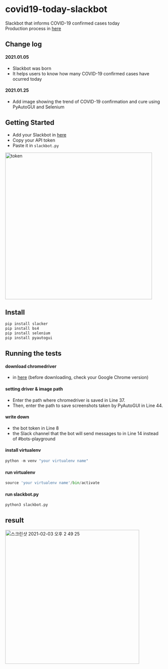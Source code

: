 # covid19-today-slackbot

Slackbot that informs COVID-19 confirmed cases today<br>
Production process in [here](https://steadily-worked.tistory.com/category/Slackbot)

## Change log

#### 2021.01.05
- Slackbot was born
- It helps users to know how many COVID-19 confirmed cases have ocurred today

#### 2021.01.25
- Add image showing the trend of COVID-19 confirmation and cure using PyAutoGUI and Selenium

## Getting Started

- Add your Slackbot in [here](https://api.slack.com/apps)
- Copy your API token
- Paste it in `slackbot.py`
<img width="468" alt="token" src="https://user-images.githubusercontent.com/61453718/106829691-fe8f4e00-66cf-11eb-9dfc-d3c2b6f6830d.png">

## Install

```python
pip install slacker
pip install bs4
pip install selenium
pip install pyautogui
```

## Running the tests

#### download chromedriver
- in [here](https://chromedriver.chromium.org/downloads) (before downloading, check your Google Chrome version)

#### setting driver & image path
- Enter the path where chromedriver is saved in Line 37.
- Then, enter the path to save screenshots taken by PyAutoGUI in Line 44.

#### write down
- the bot token in Line 8
- the Slack channel that the bot will send messages to in Line 14 instead of #bots-playground

#### install virtualenv
```Python
python -m venv "your virtualenv name"
```

#### run virtualenv
```Python
source 'your virtualenv name'/bin/activate
```

#### run slackbot.py
```Python
python3 slackbot.py
```

## result

<img width="427" alt="스크린샷 2021-02-03 오후 2 49 25" src="https://user-images.githubusercontent.com/61453718/106831094-a3ab2600-66d2-11eb-9b4e-32975cff0ba9.png">
